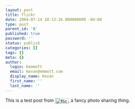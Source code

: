 ```yaml
---
layout: post
title: flickr
date: 2004-07-14 10:13:26.000000000 -04:00
type: post
parent_id: '0'
published: true
password: ''
status: publish
categories: []
tags: []
meta: {}
author:
  login: kemmott
  email: kevan@emmott.com
  display_name: Kevan
  first_name: ''
  last_name: ''
---
```

<p>This is a test post from <a href="http://www.flickr.com/r/testpost"><img alt="flickr" src="{{ site.url }}/assets/flickr_logo_blog.gif" width="41" height="18" border="0" align="absmiddle" /></a>, a fancy photo sharing thing.</p>
